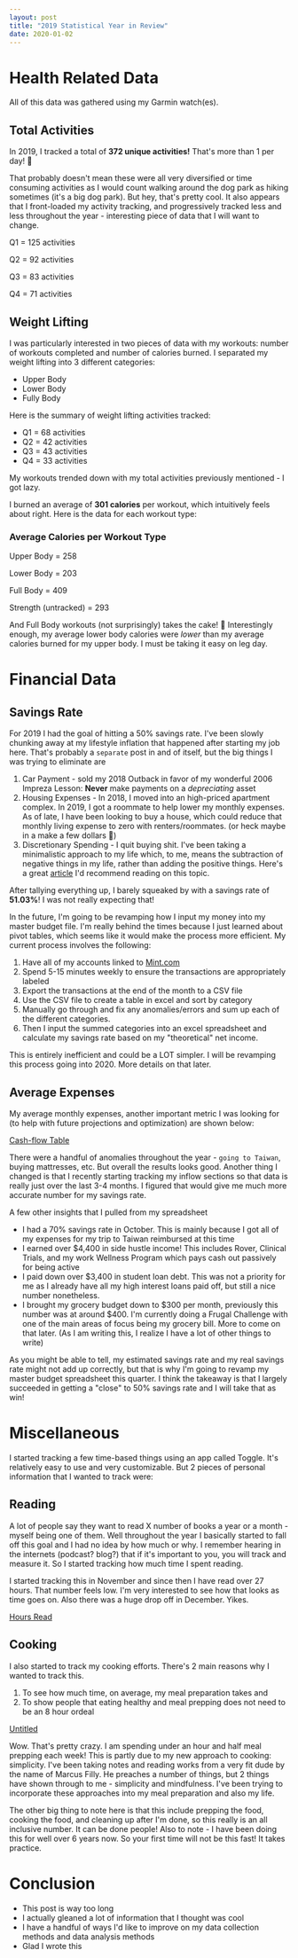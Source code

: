 ```yaml
---
layout: post
title: "2019 Statistical Year in Review"
date: 2020-01-02
---
```


# Health Related Data

All of this data was gathered using my Garmin watch(es). 

## Total Activities

In 2019, I tracked a total of **372 unique activities!** That's more than 1 per day! 💪

That probably doesn't mean these were all very diversified or time consuming activities as I would count walking around the dog park as hiking sometimes (it's a big dog park). But hey, that's pretty cool. It also appears that I front-loaded my activity tracking, and progressively tracked less and less throughout the year - interesting piece of data that I will want to change. 

Q1 = 125 activities

Q2 = 92 activities

Q3 = 83 activities

Q4 = 71 activities

## Weight Lifting

I was particularly interested in two pieces of data with my workouts: number of workouts completed and number of calories burned. I separated my weight lifting into 3 different categories:

- Upper Body
- Lower Body
- Fully Body

Here is the summary of weight lifting activities tracked: 

- Q1 = 68 activities
- Q2 = 42 activities
- Q3 = 43 activities
- Q4 = 33 activities

My workouts trended down with my total activities previously mentioned -  I got lazy. 

I burned an average of **301 calories** per workout, which intuitively feels about right. Here is the data for each workout type: 

### Average Calories per Workout Type

Upper Body = 258

Lower Body = 203

Full Body = 409

Strength (untracked) = 293

And Full Body workouts (not surprisingly) takes the cake! 🍰 Interestingly enough, my average lower body calories were *lower* than my average calories burned for my upper body. I must be taking it easy on leg day. 

# Financial Data

## Savings Rate

For 2019 I had the goal of hitting a 50% savings rate. I've been slowly chunking away at my lifestyle inflation that happened after starting my job here. That's probably a `separate` post in and of itself, but the big things I was trying to eliminate are

1. Car Payment - sold my 2018 Outback in favor of my wonderful 2006 Impreza
Lesson: **Never** make payments on a *depreciating* asset
2. Housing Expenses - In 2018, I moved into an high-priced apartment complex. In 2019, I got a roommate to help lower my monthly expenses. As of late, I have been looking to buy a house, which could reduce that monthly living expense to zero with renters/roommates. (or heck maybe in a make a few dollars 🤑)
3. Discretionary Spending - I quit buying shit. I've been taking a minimalistic approach to my life which, to me, means the subtraction of negative things in my life, rather than adding the positive things. Here's a great [article](https://thehappyphilosopher.com/alligators-and-kittens/) I'd recommend reading on this topic. 

After tallying everything up, I barely squeaked by with a savings rate of **51.03%**! I was not really expecting that! 

In the future, I'm going to be revamping how I input my money into my master budget file. I'm really behind the times because I just learned about pivot tables, which seems like it would make the process more efficient. My current process involves the following:

1. Have all of my accounts linked to [Mint.com](http://mint.com)
2. Spend 5-15 minutes weekly to ensure the transactions are appropriately labeled
3. Export the transactions at the end of the month to a CSV file
4. Use the CSV file to create a table in excel and sort by category
5. Manually go through and fix any anomalies/errors and sum up each of the different categories. 
6. Then I input the summed categories into an excel spreadsheet and calculate my savings rate based on my "theoretical" net income. 

This is entirely inefficient and could be a LOT simpler. I will be revamping this process going into 2020. More details on that later. 

## Average Expenses

My average monthly expenses, another important metric I was looking for (to help with future projections and optimization) are shown below: 

[Cash-flow Table](https://www.notion.so/2cd61a364a78411dbfce66a08cf9589c)

There were a handful of anomalies throughout the year - `going to Taiwan`, buying mattresses, etc. But overall the results looks good. Another thing I changed is that I recently starting tracking my inflow sections so that data is really just over the last 3-4 months. I figured that would give me much more accurate number for my savings rate. 

A few other insights that I pulled from my spreadsheet

- I had a 70% savings rate in October. This is mainly because I got all of my expenses for my trip to Taiwan reimbursed at this time
- I earned over $4,400 in side hustle income! This includes Rover, Clinical Trials, and my work Wellness Program which pays cash out passively for being active
- I paid down over $3,400 in student loan debt. This was not a priority for me as I already have all my high interest loans paid off, but still a nice number nonetheless.
- I brought my grocery budget down to $300 per month, previously this number was at around $400. I'm currently doing a Frugal Challenge with one of the main areas of focus being my grocery bill. More to come on that later. (As I am writing this, I realize I have a lot of other things to write)

As you might be able to tell, my estimated savings rate and my real savings rate might not add up correctly, but that is why I'm going to revamp my master budget spreadsheet this quarter. I think the takeaway is that I largely succeeded in getting a "close" to 50% savings rate and I will take that as win!

# Miscellaneous

I started tracking a few time-based things using an app called Toggle. It's relatively easy to use and very customizable. But 2 pieces of personal information that I wanted to track were:

## Reading

A lot of people say they want to read X number of books a year or a month - myself being one of them. Well throughout the year I basically started to fall off this goal and I had no idea by how much or why. I remember hearing in the internets (podcast? blog?) that if it's important to you, you will track and measure it. So I started tracking how much time I spent reading. 

I started tracking this in November and since then I have read over 27 hours. That number feels low. I'm very interested to see how that looks as time goes on. Also there was a huge drop off in December. Yikes. 

[Hours Read](https://www.notion.so/153ce55ce1094962838d18bcbcb95757)

## Cooking

I also started to track my cooking efforts. There's 2 main reasons why I wanted to track this.

1. To see how much time, on average, my meal preparation takes
and
2. To show people that eating healthy and meal prepping does not need to be an 8 hour ordeal

[Untitled](https://www.notion.so/0b6d2b1c1eb045e3bfd868671bd96b43)

Wow. That's pretty crazy. I am spending under an hour and half meal prepping each week! This is partly due to my new approach to cooking: simplicity. I've been taking notes and reading works from a very fit dude by the name of Marcus Filly. He preaches a number of things, but 2 things have shown through to me - simplicity and mindfulness. I've been trying to incorporate these approaches into my meal preparation and also my life. 

The other big thing to note here is that this include prepping the food, cooking the food, and cleaning up after I'm done, so this really is an all inclusive number. It can be done people! Also to note - I have been doing this for well over 6 years now. So your first time will not be this fast! It takes practice.

# Conclusion

- This post is way too long
- I actually gleaned a lot of information that I thought was cool
- I have a handful of ways I'd like to improve on my data collection methods and data analysis methods
- Glad I wrote this
